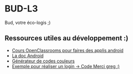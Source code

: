 # BUD-L3
Bud, votre éco-logis ;)

## Ressources utiles au développement :)
- [Cours OpenClassrooms pour faires des applis android](https://openclassrooms.com/fr/courses/2023346-creez-des-applications-pour-android)
- [La doc Android](https://developer.android.com/)
- [Générateur de codes couleurs](https://htmlcolorcodes.com/fr/)
- [Exemple pour réaliser un login -> Code Merci greg :)](https://medium.com/muhamadjalaludin/how-to-create-user-interface-login-register-with-android-studio-34da847b05b2)
